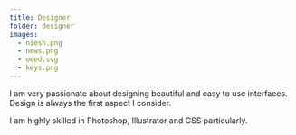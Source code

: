 ```yaml
---
title: Designer
folder: designer
images: 
  - niesh.png
  - news.png
  - oeed.svg
  - keys.png
---
```


I am very passionate about designing beautiful and easy to use interfaces. Design is always the first aspect I consider.

I am highly skilled in Photoshop, Illustrator and CSS particularly.